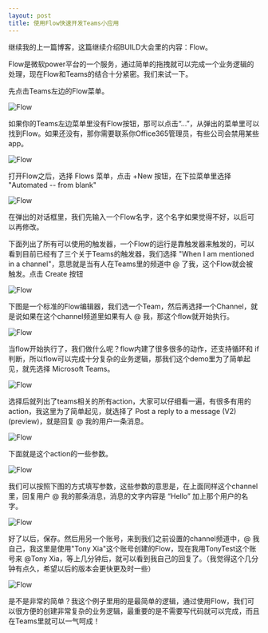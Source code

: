 ```yaml
---
layout: post
title: 使用Flow快速开发Teams小应用
---
```


继续我的上一篇博客，这篇继续介绍BUILD大会里的内容：Flow。

Flow是微软power平台的一个服务，通过简单的拖拽就可以完成一个业务逻辑的处理，现在Flow和Teams的结合十分紧密。我们来试一下。

先点击Teams左边的Flow菜单。

![Flow](../images/post20200606/001.png)

如果你的Teams左边菜单里没有Flow按钮，那可以点击“...”，从弹出的菜单里可以找到Flow。如果还没有，那你需要联系你Office365管理员，有些公司会禁用某些app。

![Flow](../images/post20200606/002.png)

打开Flow之后，选择 Flows 菜单，点击 +New 按钮，在下拉菜单里选择 "Automated -- from blank"

![Flow](../images/post20200606/003.png)

在弹出的对话框里，我们先输入一个Flow名字，这个名字如果觉得不好，以后可以再修改。

下面列出了所有可以使用的触发器，一个Flow的运行是靠触发器来触发的，可以看到目前已经有了三个关于Teams的触发器，我们选择 "When I am mentioned in a channel"，意思就是当有人在Teams里的频道中 @ 了我，这个Flow就会被触发。点击 Create 按钮

![Flow](../images/post20200606/004.png)

下图是一个标准的Flow编辑器，我们选一个Team，然后再选择一个Channel，就是说如果在这个channel频道里如果有人 @ 我，那这个flow就开始执行。

![Flow](../images/post20200606/005.png)

当flow开始执行了，我们做什么呢？flow内建了很多很多的动作，还支持循环和 if 判断，所以flow可以完成十分复杂的业务逻辑，那我们这个demo里为了简单起见，就先选择 Microsoft Teams。

![Flow](../images/post20200606/006.png)

选择后就列出了teams相关的所有action，大家可以仔细看一遍，有很多有用的action，我这里为了简单起见，就选择了 Post a reply to a message (V2) (preview)，就是回复 @ 我的用户一条消息。

![Flow](../images/post20200606/007.png)

下面就是这个action的一些参数。

![Flow](../images/post20200606/008.png)

我们可以按照下图的方式填写参数，这些参数的意思是，在上面同样这个channel里，回复用户 @ 我的那条消息，消息的文字内容是 “Hello” 加上那个用户的名字。

![Flow](../images/post20200606/009.png)

好了以后，保存。然后用另一个账号，来到我们之前设置的channel频道中，@ 我自己，我这里是使用"Tony Xia"这个账号创建的Flow，现在我用TonyTest这个账号来 @Tony Xia，等上几分钟后，就可以看到我自己的回复了。（我觉得这个几分钟有点久，希望以后的版本会更快更及时一些）

![Flow](../images/post20200606/010.png)

是不是非常的简单？我这个例子里用的是最简单的逻辑，通过使用Flow，我们可以很方便的创建非常复杂的业务逻辑，最重要的是不需要写代码就可以完成，而且在Teams里就可以一气呵成！
